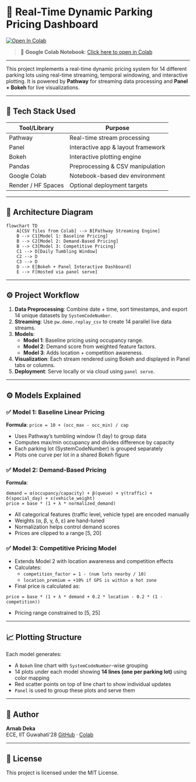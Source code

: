 # 🚗 Real-Time Dynamic Parking Pricing Dashboard

[![Open In Colab](https://colab.research.google.com/assets/colab-badge.svg)](https://colab.research.google.com/drive/1EJVB5KEEsG_vzsu49-3Oofi5fG1qThDV?usp=sharing)

> 📍 **Google Colab Notebook**: [Click here to open in Colab](https://colab.research.google.com/drive/1EJVB5KEEsG_vzsu49-3Oofi5fG1qThDV?usp=sharing)

---

This project implements a real-time dynamic pricing system for 14 different parking lots using real-time streaming, temporal windowing, and interactive plotting. It is powered by **Pathway** for streaming data processing and **Panel + Bokeh** for live visualizations.

---

## 🧰 Tech Stack Used

| Tool/Library | Purpose |
|--------------|---------|
| Pathway      | Real-time stream processing |
| Panel        | Interactive app & layout framework |
| Bokeh        | Interactive plotting engine |
| Pandas       | Preprocessing & CSV manipulation |
| Google Colab | Notebook-based dev environment |
| Render / HF Spaces | Optional deployment targets |

---

## 🧠 Architecture Diagram

```mermaid
flowchart TD
    A[CSV files from Colab] --> B[Pathway Streaming Engine]
    B --> C1[Model 1: Baseline Pricing]
    B --> C2[Model 2: Demand-Based Pricing]
    B --> C3[Model 3: Competitive Pricing]
    C1 --> D[Daily Tumbling Window]
    C2 --> D
    C3 --> D
    D --> E[Bokeh + Panel Interactive Dashboard]
    E --> F[Hosted via panel serve]
```

---

## ⚙️ Project Workflow

1. **Data Preprocessing**: Combine date + time, sort timestamps, and export 14 unique datasets by `SystemCodeNumber`.
2. **Streaming**: Use `pw.demo.replay_csv` to create 14 parallel live data streams.
3. **Models**:
   - **Model 1**: Baseline pricing using occupancy range.
   - **Model 2**: Demand score from weighted feature factors.
   - **Model 3**: Adds location + competition awareness.
4. **Visualization**: Each stream rendered using Bokeh and displayed in Panel tabs or columns.
5. **Deployment**: Serve locally or via cloud using `panel serve`.

---

## ⚙️ Models Explained

### ✅ Model 1: Baseline Linear Pricing
**Formula**: `price = 10 + (occ_max - occ_min) / cap`  
- Uses Pathway’s tumbling window (1 day) to group data
- Computes max/min occupancy and divides difference by capacity
- Each parking lot (SystemCodeNumber) is grouped separately
- Plots one curve per lot in a shared Bokeh figure

### ✅ Model 2: Demand-Based Pricing
**Formula**: 
```text
demand = α(occupancy/capacity) + β(queue) + γ(traffic) + δ(special_day) + ε(vehicle_weight)
price = base * (1 + λ * normalized_demand)
```
- All categorical features (traffic level, vehicle type) are encoded manually
- Weights (α, β, γ, δ, ε) are hand-tuned
- Normalization helps control demand scores
- Prices are clipped to a range [5, 20]

### ✅ Model 3: Competitive Pricing Model
- Extends Model 2 with location awareness and competition effects
- Calculates:
  - `competition_factor = 1 - (num lots nearby / 10)`
  - `location_premium = +10% if GPS is within a hot zone`
- Final price is calculated as:
```text
price = base * (1 + λ * demand + 0.2 * location - 0.2 * (1 - competition))
```
- Pricing range constrained to [5, 25]

---

## 📈 Plotting Structure

Each model generates:
- A `Bokeh` line chart with `SystemCodeNumber`-wise grouping
- 14 plots under each model showing **14 lines (one per parking lot)** using color mapping
- Red scatter points on top of line chart to show individual updates
- `Panel` is used to group these plots and serve them

---



## 👤 Author

**Arnab Deka**  
ECE, IIT Guwahati'28
[GitHub](https://github.com/gh-arnab21) · [Colab](https://colab.research.google.com/drive/1EJVB5KEEsG_vzsu49-3Oofi5fG1qThDV?usp=sharing)

---

## 🧾 License

This project is licensed under the MIT License.
